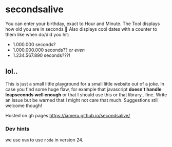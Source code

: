 # secondsalive

You can enter your birthday, exact to Hour and Minute.
The Tool displays how old you are in seconds 🥳
Also displays cool dates with a counter to them like when do/did you hit:

- 1.000.000 seconds?
- 1.000.000.000 seconds?? _or even_
- 1.234.567.890 seconds???!

## lol..

This is just a small little playground for a small little website out of a joke.
In case you find some huge flaw, for example that javascript **doesn't handle leapseconds well enough** or that I should use this or that library.. fine. Write an issue but be warned that I might not care that much. Suggestions still welcome though!

Hosted on gh pages https://iameru.github.io/secondsalive/

### Dev hints

we use `nvm` to use `node` in version 24.
